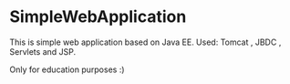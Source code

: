 # SimpleWebApplication

This is simple web application based on Java EE. 
Used: Tomcat , JBDC , Servlets and JSP. 

Only for education purposes :)
